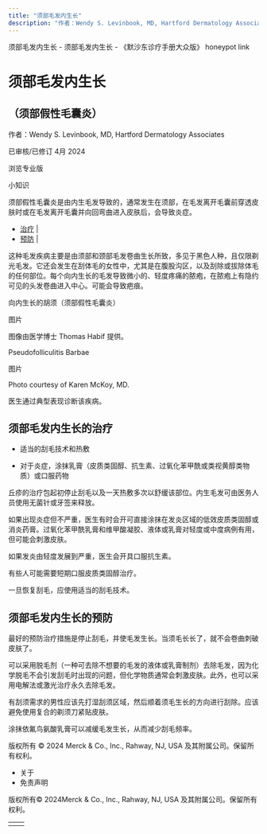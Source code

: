 ```yaml
---
title: "须部毛发内生长"
description: "作者：Wendy S. Levinbook, MD, Hartford Dermatology Associates"
---
```


﻿须部毛发内生长 \- 须部毛发内生长 \- 《默沙东诊疗手册大众版》 honeypot link

# 须部毛发内生长

## （须部假性毛囊炎）

作者：Wendy S. Levinbook, MD, Hartford Dermatology Associates

已审核/已修订 4月 2024

浏览专业版

小知识

须部假性毛囊炎是由内生毛发导致的，通常发生在须部，在毛发离开毛囊前穿透皮肤时或在毛发离开毛囊并向回弯曲进入皮肤后，会导致炎症。

- [治疗](#治疗_v27279906_zh) \|
- [预防](#预防_v27279915_zh) \|

这种毛发疾病主要是由须部和颈部毛发卷曲生长所致，多见于黑色人种，且仅限剃光毛发。它还会发生在刮体毛的女性中，尤其是在腹股沟区，以及刮除或拔除体毛的任何部位。每个向内生长的毛发导致微小的、轻度疼痛的脓疱，在脓疱上有隐约可见的头发卷曲进入中心。可能会导致疤痕。

向内生长的胡须（须部假性毛囊炎）



图片

图像由医学博士 Thomas Habif 提供。

Pseudofolliculitis Barbae



图片

Photo courtesy of Karen McKoy, MD.

医生通过典型表现诊断该疾病。

## 须部毛发内生长的治疗

- 适当的刮毛技术和热敷

- 对于炎症，涂抹乳膏（皮质类固醇、抗生素、过氧化苯甲酰或类视黄醇类物质）或口服药物


丘疹的治疗包起初停止刮毛以及一天热敷多次以舒缓该部位。内生毛发可由医务人员使用无菌针或牙签来释放。

如果出现炎症但不严重，医生有时会开可直接涂抹在发炎区域的低效皮质类固醇或消炎药膏。过氧化苯甲酰乳膏和维甲酸凝胶、液体或乳膏对轻度或中度病例有用，但可能会刺激皮肤。

如果发炎由轻度发展到严重，医生会开具口服抗生素。

有些人可能需要短期口服皮质类固醇治疗。

一旦恢复刮毛，应使用适当的刮毛技术。

## 须部毛发内生长的预防

最好的预防治疗措施是停止刮毛，并使毛发生长。当须毛长长了，就不会卷曲刺破皮肤了。

可以采用脱毛剂（一种可去除不想要的毛发的液体或乳膏制剂）去除毛发，因为化学脱毛不会引发刮毛时出现的问题，但化学物质通常会刺激皮肤。此外，也可以采用电解法或激光治疗永久去除毛发。

有刮须需求的男性应该先打湿刮须区域，然后顺着须毛生长的方向进行刮除。应该避免使用复合的剃须刀紧贴皮肤。

涂抹依氟鸟氨酸乳膏可以减缓毛发生长，从而减少刮毛频率。



版权所有 © 2024
Merck & Co., Inc., Rahway, NJ, USA 及其附属公司。保留所有权利。

- 关于
- 免责声明

版权所有© 2024Merck & Co., Inc., Rahway, NJ, USA 及其附属公司。保留所有权利。

|     |     |
| --- | --- |
|  |  |